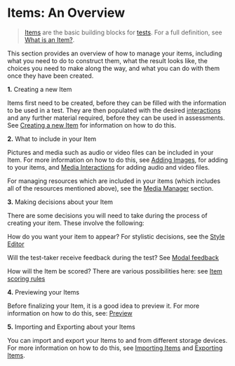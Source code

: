 # Items: An Overview

>[Items](../appendix/glossary.md#item) are the basic building blocks for [tests](../appendix/glossary.md#test). For a full definition, see [What is an Item?](../items/what-is-an-item.md).


This section provides an overview of how to manage your items, including what you need to do to construct them, what the result looks like, the choices you need to make along the way, and what you can do with them once they have been created.

**1.** Creating a new Item 

Items first need to be created, before they can be filled with the information to be used in a test. They are then  populated with the desired [interactions](../appendix/glossary.md#interaction) and any further material required, before they can be used in assessments. See [Creating a new Item](../items/creating-a-new-item.md) for information on how to do this.

**2.** What to include in your Item

Pictures and media such as audio or video files can be included in your Item. For more information on how to do this, see [Adding Images](../items/adding-media.md), for adding to your items, and [Media Interactions](../interactions/media-interaction.md) for adding audio and video files.

For managing resources which are included in your items (which includes all of the resources mentioned above), see the [Media Manager](../items/media-manager.md) section.


**3.** Making decisions about your Item

There are some decisions you will need to take during the process of creating your item. These involve the following:

How do you want your item to appear? For stylistic decisions, see the [Style Editor](../items/style-editor.md)

Will the test-taker receive feedback during the test? See [Modal feedback](../items/modal-feedback.md)

How will the Item be scored? There are various possibilities here: see [Item scoring rules](../items/item-scoring-rules.md)
 
**4.** Previewing your Items

Before finalizing your Item, it is a good idea to preview it. For more information on how to do this, see:
[Preview](../items/preview.md)

**5.** Importing and Exporting about your Items

You can import and export your Items to and from different storage devices. For more information on how to do this, see [Importing Items](../items/importing-items.md) and [Exporting Items](../items/exporting-items.md).